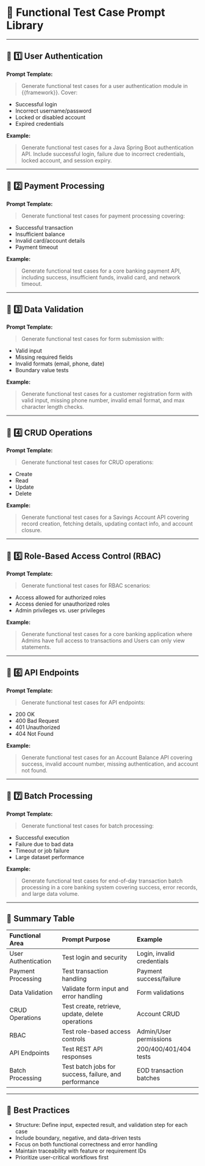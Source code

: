 # 📖 Functional Test Case Prompt Library

---

## 📌 1️⃣ User Authentication

**Prompt Template:**

> Generate functional test cases for a user authentication module in {{framework}}. Cover:

- Successful login
- Incorrect username/password
- Locked or disabled account
- Expired credentials

**Example:**

> Generate functional test cases for a Java Spring Boot authentication API. Include successful login, failure due to incorrect credentials, locked account, and session expiry.

---

## 📌 2️⃣ Payment Processing

**Prompt Template:**

> Generate functional test cases for payment processing covering:

- Successful transaction
- Insufficient balance
- Invalid card/account details
- Payment timeout

**Example:**

> Generate functional test cases for a core banking payment API, including success, insufficient funds, invalid card, and network timeout.

---

## 📌 3️⃣ Data Validation

**Prompt Template:**

> Generate functional test cases for form submission with:

- Valid input
- Missing required fields
- Invalid formats (email, phone, date)
- Boundary value tests

**Example:**

> Generate functional test cases for a customer registration form with valid input, missing phone number, invalid email format, and max character length checks.

---

## 📌 4️⃣ CRUD Operations

**Prompt Template:**

> Generate functional test cases for CRUD operations:

- Create
- Read
- Update
- Delete

**Example:**

> Generate functional test cases for a Savings Account API covering record creation, fetching details, updating contact info, and account closure.

---

## 📌 5️⃣ Role-Based Access Control (RBAC)

**Prompt Template:**

> Generate functional test cases for RBAC scenarios:

- Access allowed for authorized roles
- Access denied for unauthorized roles
- Admin privileges vs. user privileges

**Example:**

> Generate functional test cases for a core banking application where Admins have full access to transactions and Users can only view statements.

---

## 📌 6️⃣ API Endpoints

**Prompt Template:**

> Generate functional test cases for API endpoints:

- 200 OK
- 400 Bad Request
- 401 Unauthorized
- 404 Not Found

**Example:**

> Generate functional test cases for an Account Balance API covering success, invalid account number, missing authentication, and account not found.

---

## 📌 7️⃣ Batch Processing

**Prompt Template:**

> Generate functional test cases for batch processing:

- Successful execution
- Failure due to bad data
- Timeout or job failure
- Large dataset performance

**Example:**

> Generate functional test cases for end-of-day transaction batch processing in a core banking system covering success, error records, and large data volume.

---

## 📒 Summary Table

| Functional Area     | Prompt Purpose                                        | Example                    |
| :------------------ | :---------------------------------------------------- | :------------------------- |
| User Authentication | Test login and security                               | Login, invalid credentials |
| Payment Processing  | Test transaction handling                             | Payment success/failure    |
| Data Validation     | Validate form input and error handling                | Form validations           |
| CRUD Operations     | Test create, retrieve, update, delete operations      | Account CRUD               |
| RBAC                | Test role-based access controls                       | Admin/User permissions     |
| API Endpoints       | Test REST API responses                               | 200/400/401/404 tests      |
| Batch Processing    | Test batch jobs for success, failure, and performance | EOD transaction batches    |

---

## 📑 Best Practices

- Structure: Define input, expected result, and validation step for each case
- Include boundary, negative, and data-driven tests
- Focus on both functional correctness and error handling
- Maintain traceability with feature or requirement IDs
- Prioritize user-critical workflows first
